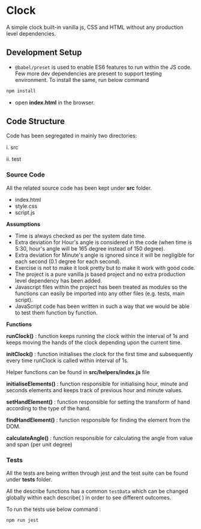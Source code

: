 # Clock

A simple clock built-in vanilla js, CSS and HTML without any production level dependencies.

## Development Setup

- `@babel/preset` is used to enable ES6 features to run within the JS code. Few more dev dependencies are present to support testing environment.  To install the same, run below command

```bash
npm install
```
- open **index.html** in the browser.

## Code Structure

Code has been segregated in mainly two directories: 

i. src

ii. test

### Source Code

All the related source code has been kept under **src** folder.

- index.html
- style.css
- script.js

**Assumptions**
- Time is always checked as per the system date time.
- Extra deviation for Hour's angle is considered in the code (when time is 5:30, hour's angle will be 165 degree instead of 150 degree).
- Extra deviation for Minute's angle is ignored since it will be negligible for each second (0.1 degree for each second).
- Exercise is not to make it look pretty but to make it work with good code.
- The project is a pure vanilla js based project and no extra production level dependency has been added.
- Javascript files within the project has been treated as modules so the functions can easily be imported into any other files (e.g. tests, main script).
- JavaScript code has been written in such a way that we would be able to test them function by function.

**Functions**

**runClock()** : function keeps running the clock within the interval of 1s and keeps moving the hands of the clock depending upon the current time.

**initClock()** : function initialises the clock for the first time and subsequently every time runClock is called within interval of 1s.

Helper functions can be found in **src/helpers/index.js** file

**initialiseElements()** : function responsible for initialising hour, minute and seconds elements and keeps track of previous hour and minute values.

**setHandElement()** : function responsible for setting the transform of hand according to the type of the hand.

**findHandElement()** : function responsible for finding the element from the DOM.

**calculateAngle()** : function responsible for calculating the angle from value and span (per unit degree) 

### Tests

All the tests are being written through jest and the test suite can be found under **tests** folder.

All the describe functions has a common `testData` which can be changed globally within each describe( ) in order to see different outcomes.

To run the tests use below command :

```bash
npm run jest
```
